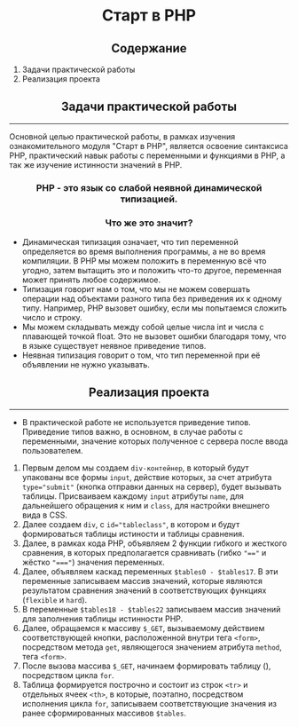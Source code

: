 <h1 align = center>Старт в PHP</h1>

<h2 align = center>Содержание</h2>

1. Задачи практической работы
2. Реализация проекта

<h2 align = center>Задачи практической работы</h2>

---
Основной целью практической работы, в рамках изучения ознакомительного модуля "Старт в PHP", является освоение синтаксиса PHP, практический навык работы с переменными и функциями в PHP, а так же изучение истинности значений в PHP.
<h3 align = center>PHP - это язык со слабой неявной динамической типизацией.</h3>

<h3 align = center>Что же это значит?</h3>

- Динамическая типизация означает, что тип переменной определяется во время выполнения программы, а не во время компиляции. В PHP мы можем положить в переменную всё что угодно, затем вытащить это и положить что-то другое, переменная может принять любое содержимое.
- Типизация говорит нам о том, что мы не можем совершать операции над объектами разного типа без приведения их к одному типу. Например, PHP вызовет ошибку, если мы попытаемся сложить число и строку.
- Мы можем складывать между собой целые числа int и числа с плавающей точкой float. Это не вызовет ошибки благодаря тому, что в языке существует неявное приведение типов.
- Неявная типизация говорит о том, что тип переменной при её объявлении не нужно указывать.

<h2 align = center>Реализация проекта</h2>

---

- В практической работе не используется приведение типов.
Приведение типов важно, в основном, в случае работы с переменными, значение которых полученное с сервера после ввода пользователем.
1. Первым делом мы создаем `div-контейнер`, в который будут упакованы все формы `input`, действие которых, за счет атрибута `type="submit"` (кнопка отправки данных на сервер), будет вызывать таблицы. Присваиваем каждому `input` атрибуты `name`, для дальнейшего обращения к ним и `class`, для настройки внешнего вида в CSS.
2. Далее создаем `div`, c `id="tableclass"`, в котором и будут формироваться таблицы истиности и таблицы сравнения.
3. Далее, в рамках кода PHP, объявляем 2 функции гибкого и жесткого сравнения, в которых предполагается сравнивать (гибко `"=="` и жёстко `"==="`) значения переменных.
4. Далее, объявляем каскад переменных `$tables0 - $tables17`. В эти переменные записываем массив значений, которые являются результатом сравнения значений в соответствующих функциях (`flexible` и `hard`).
5. В переменные `$tables18 - $tables22` записываем массив значений для заполнения таблицы истинности PHP.
6. Далее, обращаемся к массиву `$_GET`, вызываемому действием соответствующей кнопки, расположенной внутри тега `<form>`, посредством метода `get`, являющегося значением атрибута `method`, тега `<form>`.
7. После вызова массива `$_GET`, начинаем формировать таблицу (), посредством цикла `for`.
8. Таблица формируется построчно и состоит из строк `<tr>` и отдельных ячеек `<th>`, в которые, поэтапно, посредством исполнения цикла `for`, записываем соответствующие значения из ранее сформированных массивов `$tables`.
